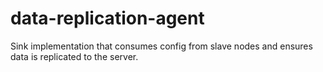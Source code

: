 # data-replication-agent
Sink implementation that consumes config from slave nodes and ensures data is replicated to the server.
